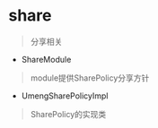 # share
> 分享相关

- ShareModule
> module提供SharePolicy分享方针

- UmengSharePolicyImpl
> SharePolicy的实现类












